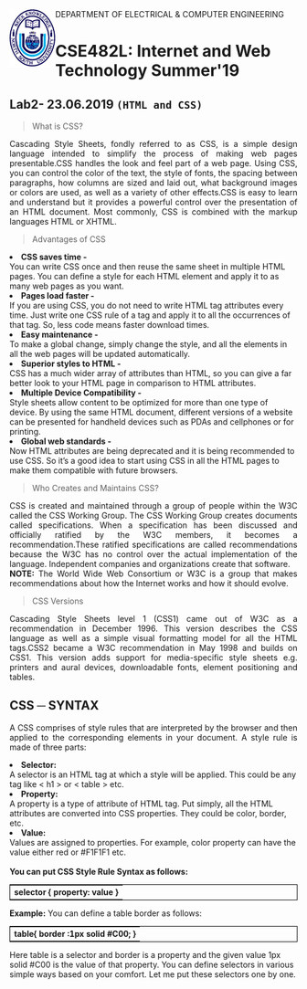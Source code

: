 <!DOCTYPE html>
<html>
  
<img align="left" width="80" height="100" src="https://github.com/NeloyNSU/CSE482_Summer-19_Section7/blob/master/image/nsulogo.png">
DEPARTMENT OF ELECTRICAL & COMPUTER ENGINEERING

# CSE482L: Internet and Web Technology Summer'19
## Lab2- 23.06.2019 `(HTML and CSS)`

> What is CSS?
<p align="justify">
Cascading Style Sheets, fondly referred to as CSS, is a simple design language intended to simplify the process of making web pages presentable.CSS handles the look and feel part of a web page. Using CSS, you can control the color of the text, the style of fonts, the spacing between paragraphs, how columns are sized and laid out, what background images or colors are used, as well as a variety of other effects.CSS is easy to learn and understand but it provides a powerful control over the presentation of an HTML document. Most commonly, CSS is combined with the markup languages HTML or XHTML.
 
 </p>

> Advantages of CSS
<p align="justify">
<li><strong>CSS saves time -</li></strong> You can write CSS once and then reuse the same sheet in multiple HTML pages. You can define a style for each HTML element and apply it to as many web pages as you want.
<li><strong>Pages load faster - </li></strong>If you are using CSS, you do not need to write HTML tag attributes every time. Just write one CSS rule of a tag and apply it to all the occurrences of that tag. So, less code means faster download times.
<li><strong>Easy maintenance -</li></strong> To make a global change, simply change the style, and all the elements in all the web pages will be updated automatically.
<li><strong>Superior styles to HTML -</li></strong>CSS has a much wider array of attributes than HTML, so you can give a far better look to your HTML page in comparison to HTML attributes.
<li><strong>Multiple Device Compatibility -</li></strong>Style sheets allow content to be optimized for more than one type of device. By using the same HTML document, different versions of a website can be presented for handheld devices such as PDAs and cellphones or for printing.
<li><strong>Global web standards -</li></strong>Now HTML attributes are being deprecated and it is being recommended to use CSS. So it’s a good idea to start using CSS in all the HTML pages to make them compatible with future browsers.
</p>

> Who Creates and Maintains CSS?
<p align="justify">
CSS is created and maintained through a group of people within the W3C called the CSS Working Group. The CSS Working Group creates documents called specifications. When a specification has been discussed and officially ratified by the W3C members, it becomes a recommendation.These ratified specifications are called recommendations because the W3C has no control over the actual implementation of the language. Independent companies and organizations create that software.
<br><strong>NOTE:</strong> The World Wide Web Consortium or W3C is a group that makes recommendations about how the Internet works and how it should evolve.</br>
  </p>
  
> CSS Versions
<p align="justify">
Cascading Style Sheets level 1 (CSS1) came out of W3C as a recommendation in December 1996. This version describes the CSS language as well as a simple visual formatting model for all the HTML tags.CSS2 became a W3C recommendation in May 1998 and builds on CSS1. This version adds support for media-specific style sheets e.g. printers and aural devices, downloadable fonts, element positioning and tables.
</p>

## CSS ─ SYNTAX
<p align="justify">
A CSS comprises of style rules that are interpreted by the browser and then applied to the corresponding elements in your document. A style rule is made of three parts:

<li><strong>Selector:</li></strong> A selector is an HTML tag at which a style will be applied. This could be any tag like < h1 > or < table > etc.
<li><strong>Property:</li></strong> A property is a type of attribute of HTML tag. Put simply, all the HTML attributes are converted into CSS properties. They could be color, border, etc.
<li><strong>Value:</li></strong>Values are assigned to properties. For example, color property can have the value either red or #F1F1F1 etc.
<br></br><strong>You can put CSS Style Rule Syntax as follows:</strong>
<p align="central">
  <table style="border:1px solid black;margin-left:auto;margin-right:auto;">
      <tr>
    <th>selector { property: value }</th>
  </tr> 
</table>
</p>
<strong>Example:</strong> You can define a table border as follows:
<p align="central">
  <table style="border:1px solid black;margin-left:auto;margin-right:auto;">
      <tr>
    <th>table{ border :1px solid #C00; }</th>
  </tr> 
</table>
</p>
Here table is a selector and border is a property and the given value 1px solid #C00 is the value of that property.
You can define selectors in various simple ways based on your comfort. Let me put these selectors one by one.


</p>


</body>
</html>
